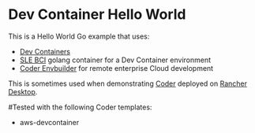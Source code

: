 # Dev Container Hello World

This is a Hello World Go example that uses:

* [Dev Containers](https://microsoft.github.io/code-with-engineering-playbook/developer-experience/devcontainers/)
* [SLE BCI](https://registry.suse.com/static/bci/golang/index.html) golang container for a Dev Container environment
* [Coder Envbuilder](https://coder.com/docs/admin/templates/managing-templates/devcontainers/add-devcontainer#envbuilder-terraform-provider) for remote enterprise Cloud development

This is sometimes used when demonstrating [Coder](https://coder.com/) deployed on [Rancher Desktop](https://rancherdesktop.io).

#Tested with the following Coder templates:
* aws-devcontainer